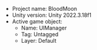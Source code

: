 <!-- UNITY CODE ASSIST INSTRUCTIONS START -->
- Project name: BloodMoon
- Unity version: Unity 2022.3.18f1
- Active game object:
  - Name: UIManager
  - Tag: Untagged
  - Layer: Default
<!-- UNITY CODE ASSIST INSTRUCTIONS END -->